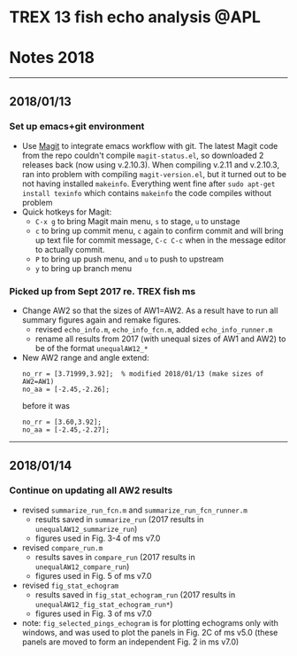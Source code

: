 # TREX 13 fish echo analysis @APL
# Notes 2018

************************************************
## 2018/01/13
### Set up emacs+git environment
- Use [Magit](https://magit.vc/) to integrate emacs workflow with git. The latest Magit code from the repo couldn't compile `magit-status.el`, so downloaded 2 releases back (now using v.2.10.3). When compiling v.2.11 and v.2.10.3, ran into problem with compiling `magit-version.el`, but it turned out to be not having installed `makeinfo`. Everything went fine after `sudo apt-get install texinfo` which contains `makeinfo` the code compiles without problem
- Quick hotkeys for Magit:
	- `C-x g` to bring Magit main menu, `s` to stage, `u` to unstage
	- `c` to bring up commit menu, `c` again to confirm commit and will bring up text file for commit message, `C-c C-c` when in the message editor to actually commit.
	- `P` to bring up push menu, and `u` to push to upstream
	- `y` to bring up branch menu

### Picked up from Sept 2017 re. TREX fish ms
- Change AW2 so that the sizes of AW1=AW2. As a result have to run all summary figures again and remake figures.
	- revised `echo_info.m`, `echo_info_fcn.m`, added `echo_info_runner.m`
	- rename all results from 2017 (with unequal sizes of AW1 and AW2) to be of the format `unequalAW12_*`
- New AW2 range and angle extend:
	```
	no_rr = [3.71999,3.92];  % modified 2018/01/13 (make sizes of AW2=AW1)
	no_aa = [-2.45,-2.26];
	```
	before it was
	```
	no_rr = [3.60,3.92];
	no_aa = [-2.45,-2.27];
	```

************************************************
## 2018/01/14
### Continue on updating all AW2 results
- revised `summarize_run_fcn.m` and `summarize_run_fcn_runner.m`
	- results saved in `summarize_run` (2017 results in `unequalAW12_summarize_run`)
	- figures used in Fig. 3-4 of ms v7.0
- revised `compare_run.m`
	- results saves in `compare_run` (2017 results in `unequalAW12_compare_run`)
	- figures used in Fig. 5 of ms v7.0
- revised `fig_stat_echogram`
	- results saved in `fig_stat_echogram_run` (2017 results in `unequalAW12_fig_stat_echogram_run*`)
	- figures used in Fig. 3 of ms v7.0
- note: `fig_selected_pings_echogram` is for plotting echograms only with windows, and was used to plot the panels in Fig. 2C of ms v5.0 (these panels are moved to form an independent Fig. 2 in ms v7.0)
